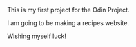 This is my first project for the Odin Project.

I am going to be making a recipes website.

Wishing myself luck!